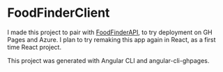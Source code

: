 # FoodFinderClient

I made this project to pair with [FoodFinderAPI](https://github.com/briannarenni/FoodFinderAPI), to try deployment on GH Pages and Azure. I plan to try remaking this app again in React, as a first time React project.

This project was generated with Angular CLI and angular-cli-ghpages.

